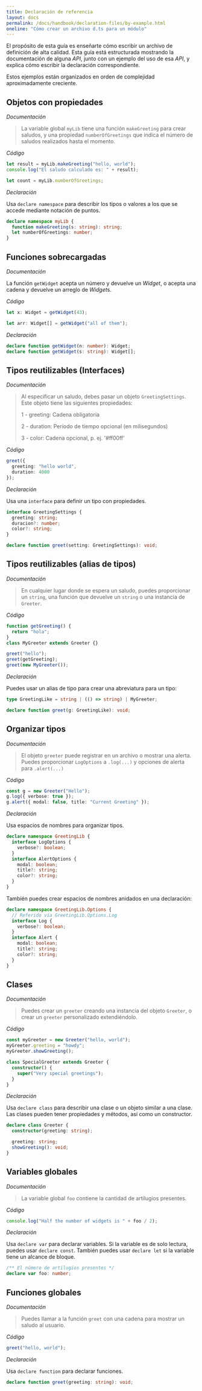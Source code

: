 ```yaml
---
title: Declaración de referencia
layout: docs
permalink: /docs/handbook/declaration-files/by-example.html
oneline: "Cómo crear un archivo d.ts para un módulo"
---
```


El propósito de esta guía es enseñarte cómo escribir un archivo de definición de alta calidad.
Esta guía está estructurada mostrando la documentación de alguna *API*, junto con un ejemplo del uso de esa *API*,
y explica cómo escribir la declaración correspondiente.

Estos ejemplos están organizados en orden de complejidad aproximadamente creciente.

## Objetos con propiedades

*Documentación*

> La variable global `myLib` tiene una función `makeGreeting` para crear saludos,
> y una propiedad `numberOfGreetings` que indica el número de saludos realizados hasta el momento.

*Código*

```ts
let result = myLib.makeGreeting("hello, world");
console.log("El saludo calculado es: " + result);

let count = myLib.numberOfGreetings;
```

*Declaración*

Usa `declare namespace` para describir los tipos o valores a los que se accede mediante notación de puntos.

```ts
declare namespace myLib {
  function makeGreeting(s: string): string;
  let numberOfGreetings: number;
}
```

## Funciones sobrecargadas

*Documentación*

La función `getWidget` acepta un número y devuelve un *Widget*, o acepta una cadena y devuelve un arreglo de *Widget*s.

*Código*

```ts
let x: Widget = getWidget(43);

let arr: Widget[] = getWidget("all of them");
```

*Declaración*

```ts
declare function getWidget(n: number): Widget;
declare function getWidget(s: string): Widget[];
```

## Tipos reutilizables (Interfaces)

*Documentación*

> Al especificar un saludo, debes pasar un objeto `GreetingSettings`.
> Este objeto tiene las siguientes propiedades:
>
> 1 - greeting: Cadena obligatoria
>
> 2 - duration: Período de tiempo opcional (en milisegundos)
>
> 3 - color: Cadena opcional, p. ej. '#ff00ff'

*Código*

```ts
greet({
  greeting: "hello world",
  duration: 4000
});
```

*Declaración*

Usa una `interface` para definir un tipo con propiedades.

```ts
interface GreetingSettings {
  greeting: string;
  duracion?: number;
  color?: string;
}

declare function greet(setting: GreetingSettings): void;
```

## Tipos reutilizables (alias de tipos)

*Documentación*

> En cualquier lugar donde se espera un saludo, puedes proporcionar un `string`, una función que devuelve un `string` o una instancia de `Greeter`.

*Código*

```ts
function getGreeting() {
  return "hola";
}
class MyGreeter extends Greeter {}

greet("hello");
greet(getGreeting);
greet(new MyGreeter());
```

*Declaración*

Puedes usar un alias de tipo para crear una abreviatura para un tipo:

```ts
type GreetingLike = string | (() => string) | MyGreeter;

declare function greet(g: GreetingLike): void;
```

## Organizar tipos

*Documentación*

> El objeto `greeter` puede registrar en un archivo o mostrar una alerta.
> Puedes proporcionar `LogOptions` a `.log(...)` y opciones de alerta para `.alert(...)`

*Código*

```ts
const g = new Greeter("Hello");
g.log({ verbose: true });
g.alert({ modal: false, title: "Current Greeting" });
```

*Declaración*

Usa espacios de nombres para organizar tipos.

```ts
declare namespace GreetingLib {
  interface LogOptions {
    verbose?: boolean;
  }
  interface AlertOptions {
    modal: boolean;
    title?: string;
    color?: string;
  }
}
```

También puedes crear espacios de nombres anidados en una declaración:

```ts
declare namespace GreetingLib.Options {
  // Referido vía GreetingLib.Options.Log
  interface Log {
    verbose?: boolean;
  }
  interface Alert {
    modal: boolean;
    title?: string;
    color?: string;
  }
}
```

## Clases

*Documentación*

> Puedes crear un `greeter` creando una instancia del objeto `Greeter`, o crear un `greeter` personalizado extendiéndolo.

*Código*

```ts
const myGreeter = new Greeter("hello, world");
myGreeter.greeting = "howdy";
myGreeter.showGreeting();

class SpecialGreeter extends Greeter {
  constructor() {
    super("Very special greetings");
  }
}
```

*Declaración*

Usa `declare class` para describir una clase o un objeto similar a una clase.
Las clases pueden tener propiedades y métodos, así como un constructor.

```ts
declare class Greeter {
  constructor(greeting: string);

  greeting: string;
  showGreeting(): void;
}
```

## Variables globales

*Documentación*

> La variable global `foo` contiene la cantidad de artilugios presentes.

*Código*

```ts
console.log("Half the number of widgets is " + foo / 2);
```

*Declaración*

Usa `declare var` para declarar variables.
Si la variable es de solo lectura, puedes usar `declare const`.
También puedes usar `declare let` si la variable tiene un alcance de bloque.

```ts
/** El número de artilugios presentes */
declare var foo: number;
```

## Funciones globales

*Documentación*

> Puedes llamar a la función `greet` con una cadena para mostrar un saludo al usuario.

*Código*

```ts
greet("hello, world");
```

*Declaración*

Usa `declare function` para declarar funciones.

```ts
declare function greet(greeting: string): void;
```

